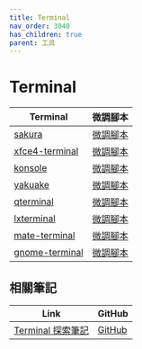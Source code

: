 ```yaml
---
title: Terminal
nav_order: 3040
has_children: true
parent: 工具
---
```



# Terminal

| Terminal | 微調腳本 |
| --- | --- |
| [sakura](https://samwhelp.github.io/note-about-lingmo/read/subject/tool/terminal/sakura.html) | [微調腳本](https://github.com/samwhelp/lingmo-adjustment/tree/main/prototype/main/tool-config/part/sakura) |
| [xfce4-terminal](https://samwhelp.github.io/note-about-lingmo/read/subject/tool/terminal/xfce4-terminal.html) | [微調腳本](https://github.com/samwhelp/lingmo-adjustment/tree/main/prototype/main/tool-config/part/xfce4-terminal) |
| [konsole](https://samwhelp.github.io/note-about-lingmo/read/subject/tool/terminal/konsole.html) | [微調腳本](https://github.com/samwhelp/lingmo-adjustment/tree/main/prototype/main/tool-config/part/konsole) |
| [yakuake](https://samwhelp.github.io/note-about-lingmo/read/subject/tool/terminal/yakuake.html) | [微調腳本](https://github.com/samwhelp/lingmo-adjustment/tree/main/prototype/main/tool-config/part/yakuake) |
| [qterminal](https://samwhelp.github.io/note-about-lingmo/read/subject/tool/terminal/qterminal.html) | [微調腳本](https://github.com/samwhelp/lingmo-adjustment/tree/main/prototype/main/tool-config/part/qterminal) |
| [lxterminal](https://samwhelp.github.io/note-about-lingmo/read/subject/tool/terminal/lxterminal.html) | [微調腳本](https://github.com/samwhelp/lingmo-adjustment/tree/main/prototype/main/tool-config/part/lxterminal) |
| [mate-terminal](https://samwhelp.github.io/note-about-lingmo/read/subject/tool/terminal/mate-terminal.html) | [微調腳本](https://github.com/samwhelp/lingmo-adjustment/tree/main/prototype/main/tool-config/part/mate-terminal) |
| [gnome-terminal](https://samwhelp.github.io/note-about-lingmo/read/subject/tool/terminal/gnome-terminal.html) | [微調腳本](https://github.com/samwhelp/lingmo-adjustment/tree/main/prototype/main/tool-config/part/gnome-terminal) |




## 相關筆記

| Link | GitHub |
| ---- | ------ |
| [Terminal 探索筆記](https://samwhelp.github.io/note-about-terminal/) | [GitHub](https://github.com/samwhelp/note-about-terminal) |
